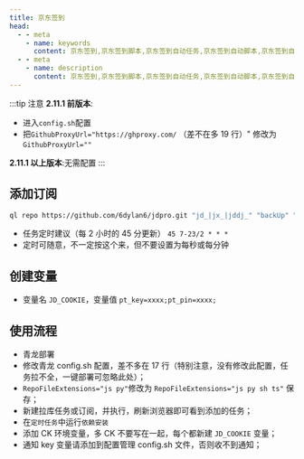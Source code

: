 ```yaml
---
title: 京东签到
head:
  - - meta
    - name: keywords
      content: 京东签到,京东签到脚本,京东签到自动任务,京东签到自动脚本,京东签到自动执行
  - - meta
    - name: description
      content: 京东签到,京东签到脚本,京东签到自动任务,京东签到自动脚本,京东签到自动执行
---
```


:::tip 注意
**2.11.1 前版本**:

- 进入`config.sh`配置
- 把`GithubProxyUrl="https://ghproxy.com/` （差不在多 19 行）" 修改为`GithubProxyUrl=""`

**2.11.1 以上版本**:无需配置
:::

## 添加订阅

```sh
ql repo https://github.com/6dylan6/jdpro.git "jd_|jx_|jddj_" "backUp" "^jd[^_]|USER|JD|function|sendNotify"
```

- 任务定时建议（每 2 小时的 45 分更新） `45 7-23/2 * * *`
- 定时可随意，不一定按这个来，但不要设置为每秒或每分钟

## 创建变量

- 变量名 `JD_COOKIE`，变量值 `pt_key=xxxx;pt_pin=xxxx;`

## 使用流程

- 青龙部署
- 修改青龙 config.sh 配置，差不多在 17 行（特别注意，没有修改此配置，任务拉不全，一键部署可忽略此处）；
- `RepoFileExtensions="js py"`修改为 `RepoFileExtensions="js py sh ts"` 保存；
- 新建拉库任务或订阅，并执行，刷新浏览器即可看到添加的任务；
- 在`定时任务`中运行`依赖安装`
- 添加 CK 环境变量，多 CK 不要写在一起，每个都新建 `JD_COOKIE` 变量；
- 通知 key 变量请添加到配置管理 config.sh 文件，否则收不到通知；
